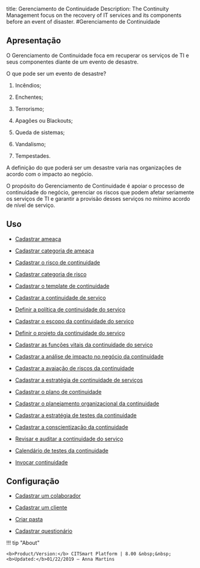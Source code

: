 title: Gerenciamento de Continuidade
Description: The Continuity Management focus on the recovery of IT services and its components before an event of disaster.
#Gerenciamento de Continuidade

Apresentação
----------------

O Gerenciamento de Continuidade foca em recuperar os serviços de TI e seus componentes diante de um evento de desastre.

O que pode ser um evento de desastre?

1.  Incêndios;

2.  Enchentes;

3.  Terrorismo;

4.  Apagões ou Blackouts;

5.  Queda de sistemas;

6.  Vandalismo;

7.  Tempestades.

A definição do que poderá ser um desastre varia nas organizações de acordo com o impacto ao negócio.

O propósito do Gerenciamento de Continuidade é apoiar o processo de continuidade do negócio, gerenciar os riscos que podem afetar seriamente os serviços de TI e garantir a provisão desses serviços no mínimo acordo de nível de serviço.

Uso
-------

- [Cadastrar ameaça](/pt-br/citsmart-esp-8/processes/continuity/use/register-threat.html)
  
- [Cadastrar categoria de ameaça](/pt-br/citsmart-esp-8/processes/continuity/use/threat-category.html)

- [Cadastrar o risco de continuidade](/pt-br/citsmart-esp-8/processes/continuity/use/register-continuity-risk.html)

- [Cadastrar categoria de risco](/pt-br/citsmart-esp-8/processes/continuity/use/risk-category.html)

- [Cadastrar o template de continuidade](/pt-br/citsmart-esp-8/processes/continuity/use/continuity-template.html)

- [Cadastrar a continuidade de serviço](/pt-br/citsmart-esp-8/processes/continuity/use/register-service-continuity.html)
  
- [Definir a política de continuidade do serviço](/pt-br/citsmart-esp-8/processes/continuity/use/continuity-policy.html)
   
- [Cadastrar o escopo da continuidade do serviço](/pt-br/citsmart-esp-8/processes/continuity/use/service-continuity-scope.html)

- [Definir o projeto da continuidade do serviço](/pt-br/citsmart-esp-8/processes/continuity/use/service-continuity-project.html)

- [Cadastrar as funções vitais da continuidade do serviço](/pt-br/citsmart-esp-8/processes/continuity/use/continuity-vital-functions.html)

- [Cadastrar a análise de impacto no negócio da continuidade](/pt-br/citsmart-esp-8/processes/continuity/use/impact-analysis-continuity-business.html)

- [Cadastrar a avaiação de riscos da continuidade](/pt-br/citsmart-esp-8/processes/continuity/use/continuity-risk-evaluation.html)

- [Cadastrar a estratégia de continuidade de serviços](/pt-br/citsmart-esp-8/processes/continuity/use/service-continuity-strategy.html)

- [Cadastrar o plano de continuidade](/pt-br/citsmart-esp-8/processes/continuity/use/continuity-plan.html)

- [Cadastrar o planejamento organizacional da continuidade](/pt-br/citsmart-esp-8/processes/continuity/use/continuity-organizational-planning.html)

- [Cadastrar a estratégia de testes da continuidade](/pt-br/citsmart-esp-8/processes/continuity/use/continuity-test-registration.html)

- [Cadastrar a conscientização da continuidade](/pt-br/citsmart-esp-8/processes/continuity/use/continuity-awareness.html)

- [Revisar e auditar a continuidade do serviço](/pt-br/citsmart-esp-8/processes/continuity/use/review-and-audit-continuity.html)

- [Calendário de testes da continuidade](/pt-br/citsmart-esp-8/processes/continuity/use/continuity-test-calendar.html)

- [Invocar continuidade](/pt-br/citsmart-esp-8/processes/continuity/use/invoke-continuity.html)

Configuração
-----------------

- [Cadastrar um colaborador](/pt-br/citsmart-esp-8/initial-settings/access-settings/user/register-employee.html)

- [Cadastrar um cliente](/pt-br/citsmart-esp-8/processes/portfolio-and-catalog/configuration/register-client.html)

- [Criar pasta](/pt-br/citsmart-esp-8/processes/knowledge/configuration/create-folder.html)

- [Cadastrar questionário](/pt-br/citsmart-esp-8/platform-administration/questionnaires/questionaires-management/register-questionnaire.html)

!!! tip "About"

    <b>Product/Version:</b> CITSmart Platform | 8.00 &nbsp;&nbsp;
    <b>Updated:</b>01/22/2019 – Anna Martins


